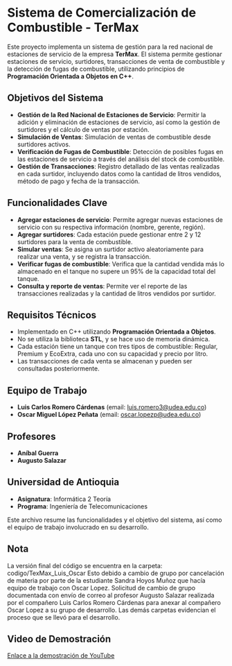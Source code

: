 # Sistema de Comercialización de Combustible - TerMax

Este proyecto implementa un sistema de gestión para la red nacional de estaciones de servicio de la empresa **TerMax**. El sistema permite gestionar estaciones de servicio, surtidores, transacciones de venta de combustible y la detección de fugas de combustible, utilizando principios de **Programación Orientada a Objetos en C++**.

## Objetivos del Sistema

- **Gestión de la Red Nacional de Estaciones de Servicio**: Permitir la adición y eliminación de estaciones de servicio, así como la gestión de surtidores y el cálculo de ventas por estación.
- **Simulación de Ventas**: Simulación de ventas de combustible desde surtidores activos.
- **Verificación de Fugas de Combustible**: Detección de posibles fugas en las estaciones de servicio a través del análisis del stock de combustible.
- **Gestión de Transacciones**: Registro detallado de las ventas realizadas en cada surtidor, incluyendo datos como la cantidad de litros vendidos, método de pago y fecha de la transacción.

## Funcionalidades Clave

- **Agregar estaciones de servicio**: Permite agregar nuevas estaciones de servicio con su respectiva información (nombre, gerente, región).
- **Agregar surtidores**: Cada estación puede gestionar entre 2 y 12 surtidores para la venta de combustible.
- **Simular ventas**: Se asigna un surtidor activo aleatoriamente para realizar una venta, y se registra la transacción.
- **Verificar fugas de combustible**: Verifica que la cantidad vendida más lo almacenado en el tanque no supere un 95% de la capacidad total del tanque.
- **Consulta y reporte de ventas**: Permite ver el reporte de las transacciones realizadas y la cantidad de litros vendidos por surtidor.

## Requisitos Técnicos

- Implementado en C++ utilizando **Programación Orientada a Objetos**.
- No se utiliza la biblioteca **STL**, y se hace uso de memoria dinámica.
- Cada estación tiene un tanque con tres tipos de combustible: Regular, Premium y EcoExtra, cada uno con su capacidad y precio por litro.
- Las transacciones de cada venta se almacenan y pueden ser consultadas posteriormente.

## Equipo de Trabajo

- **Luis Carlos Romero Cárdenas** (email: luis.romero3@udea.edu.co)
- **Oscar Miguel López Peñata** (email: oscar.lopezp@udea.edu.co)

## Profesores

- **Aníbal Guerra**
- **Augusto Salazar**

## Universidad de Antioquia

- **Asignatura**: Informática 2 Teoría
- **Programa**: Ingeniería de Telecomunicaciones

Este archivo resume las funcionalidades y el objetivo del sistema, así como el equipo de trabajo involucrado en su desarrollo.

## Nota
La versión final del código se encuentra en la carpeta: codigo/TexMax_Luis_Oscar
Esto debido a cambio de grupo por cancelación de materia por parte de la estudiante Sandra Hoyos Muñoz
que hacía equipo de trabajo con Oscar Lopez. 
Solicitud de cambio de grupo documentada con envío de correo al profesor Augusto Salazar realizada
por el compañero Luis Carlos Romero Cárdenas para anexar al compañero Oscar Lopez a su grupo de desarrollo.
Las demás carpetas evidencian el proceso que se llevó para el desarrollo.

## Video de Demostración

[Enlace a la demostración de YouTube](https://www.youtube.com/watch?v=qQrqzgX8UOo)
